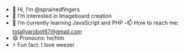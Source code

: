 - 👋 Hi, I’m @sprainedfingers
- 👀 I’m interested in Imageboard creation
- 🌱 I’m currently learning JavaScript and PHP
-📫 How to reach me: totallyarobot67@gmail.com
- 😄 Pronouns: he/him
- ⚡ Fun fact: I love weezer



